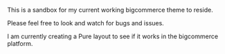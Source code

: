 This is a sandbox for my current working bigcommerce theme to reside.

Please feel free to look and watch for bugs and issues.

I am currently creating a Pure layout to see if it works in the bigcommerce platform.